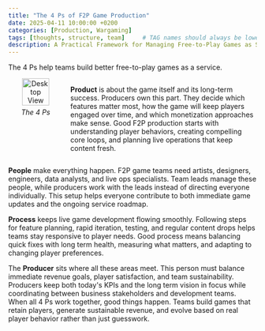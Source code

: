 ```yaml
---
title: "The 4 Ps of F2P Game Production"
date: 2025-04-11 10:00:00 +0200
categories: [Production, Wargaming]
tags: [thoughts, structure, team]     # TAG names should always be lowercase
description: A Practical Framework for Managing Free-to-Play Games as Services.
---
```


The 4 Ps help teams build better free-to-play games as a service.

<div style="display: flex; align-items: flex-start; gap: 15px;">
  <figure style="flex-shrink: 0; text-align: center; margin: 0;">
    <img src="/assets/img/fourps.png" alt="Desktop View" style="width: 70%; max-width: 450px;">
    <figcaption style="font-style: italic; margin-top: 5px; text-align: center;">The 4 Ps</figcaption>
  </figure>
  
  <div>
    <p><strong>Product</strong> is about the game itself and its long-term success. Producers own this part. They decide which features matter most, how the game will keep players engaged over time, and which monetization approaches make sense. Good F2P production starts with understanding player behaviors, creating compelling core loops, and planning live operations that keep content fresh.</p>
  </div>
</div>

**People** make everything happen. F2P game teams need artists, designers, engineers, data analysts, and live ops specialists. Team leads manage these people, while producers work with the leads instead of directing everyone individually. This setup helps everyone contribute to both immediate game updates and the ongoing service roadmap.

**Process** keeps live game development flowing smoothly. Following steps for feature planning, rapid iteration, testing, and regular content drops helps teams stay responsive to player needs. Good process means balancing quick fixes with long term health, measuring what matters, and adapting to changing player preferences.

The **Producer** sits where all these areas meet. This person must balance immediate revenue goals, player satisfaction, and team sustainability. Producers keep both today's KPIs and the long term vision in focus while coordinating between business stakeholders and development teams.
When all 4 Ps work together, good things happen. Teams build games that retain players, generate sustainable revenue, and evolve based on real player behavior rather than just guesswork.

